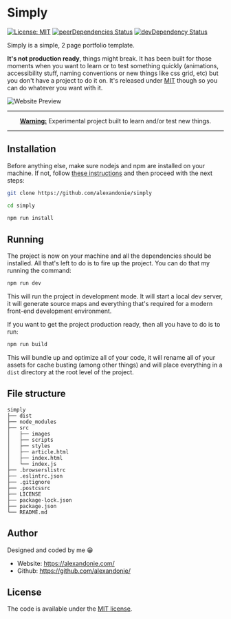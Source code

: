 # Simply

[![License: MIT](https://img.shields.io/badge/license-MIT-blue.svg)](https://opensource.org/licenses/MIT)
[![peerDependencies Status](https://img.shields.io/david/peer/alexandonie/simply.svg)](https://david-dm.org/alexandonie/simply?type=peer)
[![devDependency Status](https://img.shields.io/david/dev/alexandonie/simply.svg)](https://david-dm.org/alexandonie/simply?type=dev)

Simply is a simple, 2 page portfolio template.

__It's not production ready__, things might break. It has been built for those moments when you want to learn or to test something quickly (animations, accessibility stuff, naming conventions or new things like css grid, etc) but you don't have a project to do it on. It's released under [MIT](LICENSE) though so you can do whatever you want with it.

![Website Preview](https://stupefied-euler-a72577.netlify.com/b023g1y3adydb3.jpg "Simply portfolio")

---

<p align="center"><b><u>Warning:</u></b> Experimental project built to learn and/or test new things.<p>

---

## Installation

Before anything else, make sure nodejs and npm are installed on your machine. If not, follow [these instructions](https://docs.npmjs.com/downloading-and-installing-node-js-and-npm) and then proceed with the next steps:

```bash
git clone https://github.com/alexandonie/simply
```

```bash
cd simply
```

```bash
npm run install
```

## Running

The project is now on your machine and all the dependencies should be installed. All that's left to do is to fire up the project. You can do that my running the command:

```bash
npm run dev
```

This will run the project in development mode. It will start a local dev server, it will generate source maps and everything that's required for a modern front-end development environment.

If you want to get the project production ready, then all you have to do is to run:

```bash
npm run build
```

This will bundle up and optimize all of your code, it will rename all of your assets for cache busting (among other things) and will place everything in a `dist` directory at the root level of the project.

## File structure

```
simply
├── dist
├── node_modules
├── src
│   ├── images
│   ├── scripts
│   ├── styles
│   ├── article.html
│   ├── index.html
│   └── index.js
├── .browserslistrc
├── .eslintrc.json
├── .gitignore
├── .postcssrc
├── LICENSE
├── package-lock.json
├── package.json
└── README.md
```

## Author

Designed and coded by me 😁

-   Website: <https://alexandonie.com/>
-   Github: <https://github.com/alexandonie/>

## License

The code is available under the [MIT license](LICENSE).
